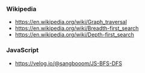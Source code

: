 ### Wikipedia

- https://en.wikipedia.org/wiki/Graph_traversal
- https://en.wikipedia.org/wiki/Breadth-first_search
- https://en.wikipedia.org/wiki/Depth-first_search

### JavaScript

- https://velog.io/@sangbooom/JS-BFS-DFS
